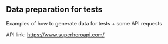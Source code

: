 ## Data preparation for tests
Examples of how to generate data for tests + some API requests

API link: https://www.superheroapi.com/
